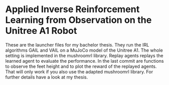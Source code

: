 # Applied Inverse Reinforcement Learning from Observation on the Unitree A1 Robot
These are the launcher files for my bachelor thesis. They run the IRL algorithms GAIL and VAIL on a MuJoCo model of the Unitree A1. The whole setting is implemented in the mushroomrl library. Replay agents replays the learned agent to evaluate the performance. In the last commit are functions to observe the feet height and to plot the reward of the replayed agents. That will only work if you also use the adapted mushroomrl library. For further details have a look at my thesis.
